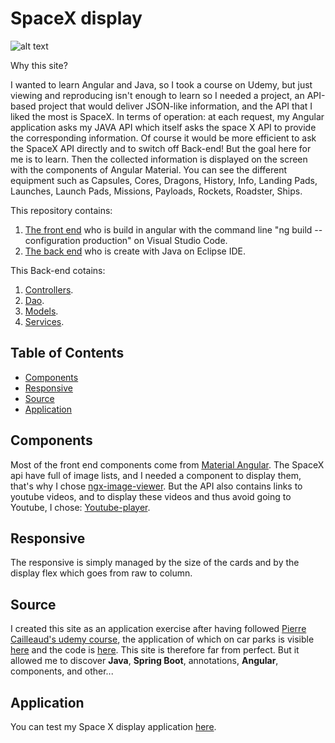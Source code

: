 # SpaceX display

![alt text](https://zupimages.net/up/22/19/uc6g.png "Screen")

Why this site?

  I wanted to learn Angular and Java, so I took a course on Udemy, but just viewing and reproducing isn't enough to learn so I needed a project, an API-based project that would deliver JSON-like information, and the API that I liked the most is SpaceX. In terms of operation: at each request, my Angular application asks my JAVA API which itself asks the space X API to provide the corresponding information. Of course it would be more efficient to ask the SpaceX API directly and to switch off Back-end! But the goal here for me is to learn. Then the collected information is displayed on the screen with the components of Angular Material. You can see the different equipment such as Capsules, Cores, Dragons, History, Info, Landing Pads, Launches, Launch Pads, Missions, Payloads, Rockets, Roadster, Ships.

This repository contains:

1. [The front end](https://github.com/yohannBernard411/spacex-display-app/tree/main/src/main/resources/static) who is build in angular with the command line "ng build --configuration production" on Visual Studio Code.
2. [The back end](https://github.com/yohannBernard411/spacex-display-app/tree/main/src/main/java/com/formation/capsule) who is create with Java on Eclipse IDE.

This Back-end cotains:

1. [Controllers](https://github.com/yohannBernard411/spacex-display-app/tree/main/src/main/java/com/formation/capsule/controllers).
2. [Dao](https://github.com/yohannBernard411/spacex-display-app/tree/main/src/main/java/com/formation/capsule/dao).
2. [Models](https://github.com/yohannBernard411/spacex-display-app/tree/main/src/main/java/com/formation/capsule/models).
2. [Services](https://github.com/yohannBernard411/spacex-display-app/tree/main/src/main/java/com/formation/capsule/services).


## Table of Contents

- [Components](#components)
- [Responsive](#responsive)
- [Source](#source)
- [Application](#application)

## Components

Most of the front end components come from [Material Angular](https://material.angular.io/).
The SpaceX api have full of image lists, and I needed a component to display them, that's why I chose [ngx-image-viewer](https://www.npmjs.com/package/ngx-image-viewer). But the API also contains links to youtube videos, and to display these videos and thus avoid going to Youtube, I chose: [Youtube-player](https://www.npmjs.com/package/@angular/youtube-player).

## Responsive

The responsive is simply managed by the size of the cards and by the display flex which goes from raw to column.

## Source

I created this site as an application exercise after having followed [Pierre Cailleaud's udemy course](https://www.udemy.com/course/votre-premiere-app-web-angular-springboot/), the application of which on car parks is visible [here](https://park-rochefort-app.herokuapp.com/parkings) and the code is [here](https://github.com/yohannBernard411/RochefortParkingApp). This site is therefore far from perfect. But it allowed me to discover **Java**, **Spring Boot**, annotations, **Angular**, components, and other...

## Application

You can test my Space X display application [here](https://spacexdisplayapp.herokuapp.com).